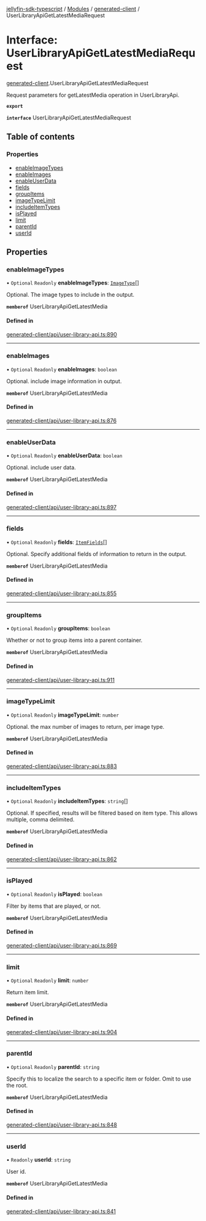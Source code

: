 [jellyfin-sdk-typescript](../README.md) / [Modules](../modules.md) / [generated-client](../modules/generated_client.md) / UserLibraryApiGetLatestMediaRequest

# Interface: UserLibraryApiGetLatestMediaRequest

[generated-client](../modules/generated_client.md).UserLibraryApiGetLatestMediaRequest

Request parameters for getLatestMedia operation in UserLibraryApi.

**`export`**

**`interface`** UserLibraryApiGetLatestMediaRequest

## Table of contents

### Properties

- [enableImageTypes](generated_client.UserLibraryApiGetLatestMediaRequest.md#enableimagetypes)
- [enableImages](generated_client.UserLibraryApiGetLatestMediaRequest.md#enableimages)
- [enableUserData](generated_client.UserLibraryApiGetLatestMediaRequest.md#enableuserdata)
- [fields](generated_client.UserLibraryApiGetLatestMediaRequest.md#fields)
- [groupItems](generated_client.UserLibraryApiGetLatestMediaRequest.md#groupitems)
- [imageTypeLimit](generated_client.UserLibraryApiGetLatestMediaRequest.md#imagetypelimit)
- [includeItemTypes](generated_client.UserLibraryApiGetLatestMediaRequest.md#includeitemtypes)
- [isPlayed](generated_client.UserLibraryApiGetLatestMediaRequest.md#isplayed)
- [limit](generated_client.UserLibraryApiGetLatestMediaRequest.md#limit)
- [parentId](generated_client.UserLibraryApiGetLatestMediaRequest.md#parentid)
- [userId](generated_client.UserLibraryApiGetLatestMediaRequest.md#userid)

## Properties

### enableImageTypes

• `Optional` `Readonly` **enableImageTypes**: [`ImageType`](../enums/generated_client.ImageType.md)[]

Optional. The image types to include in the output.

**`memberof`** UserLibraryApiGetLatestMedia

#### Defined in

[generated-client/api/user-library-api.ts:890](https://github.com/thornbill/jellyfin-sdk-typescript/blob/b0f5501/src/generated-client/api/user-library-api.ts#L890)

___

### enableImages

• `Optional` `Readonly` **enableImages**: `boolean`

Optional. include image information in output.

**`memberof`** UserLibraryApiGetLatestMedia

#### Defined in

[generated-client/api/user-library-api.ts:876](https://github.com/thornbill/jellyfin-sdk-typescript/blob/b0f5501/src/generated-client/api/user-library-api.ts#L876)

___

### enableUserData

• `Optional` `Readonly` **enableUserData**: `boolean`

Optional. include user data.

**`memberof`** UserLibraryApiGetLatestMedia

#### Defined in

[generated-client/api/user-library-api.ts:897](https://github.com/thornbill/jellyfin-sdk-typescript/blob/b0f5501/src/generated-client/api/user-library-api.ts#L897)

___

### fields

• `Optional` `Readonly` **fields**: [`ItemFields`](../enums/generated_client.ItemFields.md)[]

Optional. Specify additional fields of information to return in the output.

**`memberof`** UserLibraryApiGetLatestMedia

#### Defined in

[generated-client/api/user-library-api.ts:855](https://github.com/thornbill/jellyfin-sdk-typescript/blob/b0f5501/src/generated-client/api/user-library-api.ts#L855)

___

### groupItems

• `Optional` `Readonly` **groupItems**: `boolean`

Whether or not to group items into a parent container.

**`memberof`** UserLibraryApiGetLatestMedia

#### Defined in

[generated-client/api/user-library-api.ts:911](https://github.com/thornbill/jellyfin-sdk-typescript/blob/b0f5501/src/generated-client/api/user-library-api.ts#L911)

___

### imageTypeLimit

• `Optional` `Readonly` **imageTypeLimit**: `number`

Optional. the max number of images to return, per image type.

**`memberof`** UserLibraryApiGetLatestMedia

#### Defined in

[generated-client/api/user-library-api.ts:883](https://github.com/thornbill/jellyfin-sdk-typescript/blob/b0f5501/src/generated-client/api/user-library-api.ts#L883)

___

### includeItemTypes

• `Optional` `Readonly` **includeItemTypes**: `string`[]

Optional. If specified, results will be filtered based on item type. This allows multiple, comma delimited.

**`memberof`** UserLibraryApiGetLatestMedia

#### Defined in

[generated-client/api/user-library-api.ts:862](https://github.com/thornbill/jellyfin-sdk-typescript/blob/b0f5501/src/generated-client/api/user-library-api.ts#L862)

___

### isPlayed

• `Optional` `Readonly` **isPlayed**: `boolean`

Filter by items that are played, or not.

**`memberof`** UserLibraryApiGetLatestMedia

#### Defined in

[generated-client/api/user-library-api.ts:869](https://github.com/thornbill/jellyfin-sdk-typescript/blob/b0f5501/src/generated-client/api/user-library-api.ts#L869)

___

### limit

• `Optional` `Readonly` **limit**: `number`

Return item limit.

**`memberof`** UserLibraryApiGetLatestMedia

#### Defined in

[generated-client/api/user-library-api.ts:904](https://github.com/thornbill/jellyfin-sdk-typescript/blob/b0f5501/src/generated-client/api/user-library-api.ts#L904)

___

### parentId

• `Optional` `Readonly` **parentId**: `string`

Specify this to localize the search to a specific item or folder. Omit to use the root.

**`memberof`** UserLibraryApiGetLatestMedia

#### Defined in

[generated-client/api/user-library-api.ts:848](https://github.com/thornbill/jellyfin-sdk-typescript/blob/b0f5501/src/generated-client/api/user-library-api.ts#L848)

___

### userId

• `Readonly` **userId**: `string`

User id.

**`memberof`** UserLibraryApiGetLatestMedia

#### Defined in

[generated-client/api/user-library-api.ts:841](https://github.com/thornbill/jellyfin-sdk-typescript/blob/b0f5501/src/generated-client/api/user-library-api.ts#L841)
